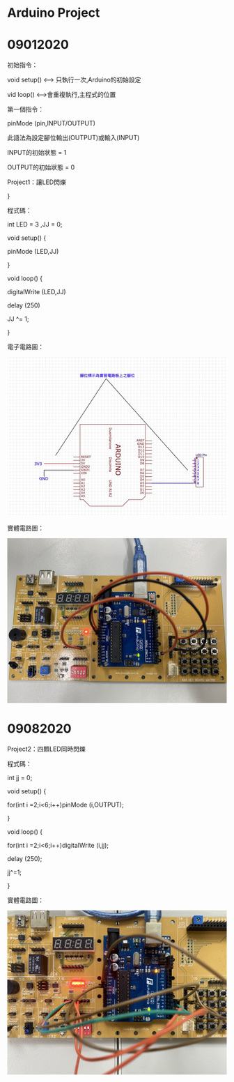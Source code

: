 # Arduino Project
# 09012020
初始指令：</p>
void setup() <--> 只執行一次,Arduino的初始設定</p>
vid loop() <-->會重複執行,主程式的位置</p>
第一個指令：</p>
pinMode (pin,INPUT/OUTPUT)</p>
此語法為設定腳位輸出(OUTPUT)或輸入(INPUT)</p>
INPUT的初始狀態 = 1</p>
OUTPUT的初始狀態 = 0</p>
Project1：讓LED閃爍</p>
}</p>
程式碼：</p>
int LED = 3 ,JJ = 0;</p>
void setup() {</p>
pinMode (LED,JJ)</p>
}</p>
void loop() {</p>
  digitalWrite (LED,JJ)</p>
  delay (250)</p>
JJ ^= 1;</p>
}</p>
電子電路圖：</p>
![image](https://github.com/JasonKao0725/Arduino/blob/master/EB4DD0E6-0723-48F1-8A73-749E22212470.jpeg)</p>
實體電路圖：</p>
![image](https://github.com/JasonKao0725/Arduino/blob/master/9B7CCF67-C73C-4070-9213-7E7BCDEE8E0A.jpeg)</p>
# 09082020
Project2：四顆LED同時閃爍</p>
程式碼：</p>
int jj = 0;</p>
void setup() {</p>
  for(int i =2;i<6;i++)pinMode (i,OUTPUT);</p>
}</p>
void loop() {</p>
  for(int i =2;i<6;i++)digitalWrite (i,jj);</p>
  delay (250);</p>
  jj^=1;</p>
}</p>
實體電路圖：</p>
![image](https://github.com/JasonKao0725/Arduino/blob/master/C116E5B4-9DD4-4894-BB18-8365EFEC54CD.jpeg)</p>
